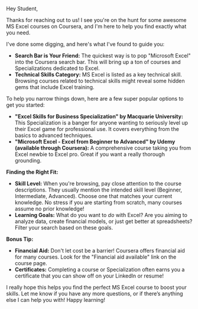 Hey Student,

Thanks for reaching out to us! I see you're on the hunt for some awesome MS Excel courses on Coursera, and I'm here to help you find exactly what you need.

I've done some digging, and here's what I've found to guide you:

*   **Search Bar is Your Friend:** The quickest way is to pop "Microsoft Excel" into the Coursera search bar. This will bring up a ton of courses and Specializations dedicated to Excel.
*   **Technical Skills Category:** MS Excel is listed as a key technical skill. Browsing courses related to technical skills might reveal some hidden gems that include Excel training.

To help you narrow things down, here are a few super popular options to get you started:

*   **"Excel Skills for Business Specialization" by Macquarie University:** This Specialization is a banger for anyone wanting to seriously level up their Excel game for professional use. It covers everything from the basics to advanced techniques.
*   **"Microsoft Excel - Excel from Beginner to Advanced" by Udemy (available through Coursera):** A comprehensive course taking you from Excel newbie to Excel pro. Great if you want a really thorough grounding.

**Finding the Right Fit:**

*   **Skill Level:** When you're browsing, pay close attention to the course descriptions. They usually mention the intended skill level (Beginner, Intermediate, Advanced). Choose one that matches your current knowledge. No stress if you are starting from scratch, many courses assume no prior knowledge!
*   **Learning Goals:** What do you want to *do* with Excel? Are you aiming to analyze data, create financial models, or just get better at spreadsheets? Filter your search based on these goals.

**Bonus Tip:**

*   **Financial Aid:** Don't let cost be a barrier! Coursera offers financial aid for many courses. Look for the "Financial aid available" link on the course page.
*   **Certificates:** Completing a course or Specialization often earns you a certificate that you can show off on your LinkedIn or resume!

I really hope this helps you find the perfect MS Excel course to boost your skills. Let me know if you have any more questions, or if there’s anything else I can help you with! Happy learning!